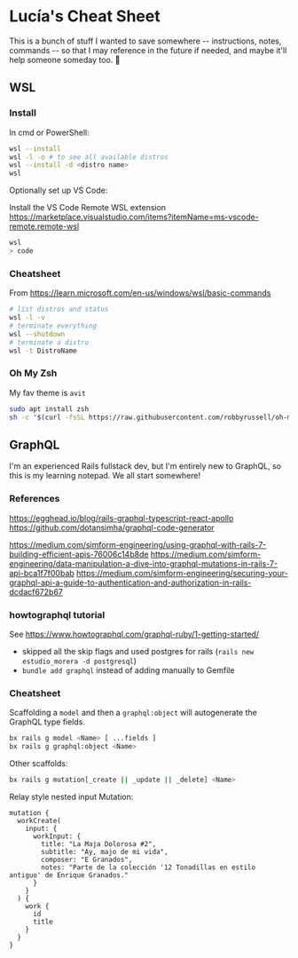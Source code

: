 # Lucía's Cheat Sheet

This is a bunch of stuff I wanted to save somewhere -- instructions, notes, commands -- so that I may reference in the future if needed, and maybe it'll help someone someday too. 🖤

## WSL

### Install

In cmd or PowerShell:

```bash
wsl --install
wsl -l -o # to see all available distros
wsl --install -d <distro name>
wsl
```

Optionally set up VS Code:

Install the VS Code Remote WSL extension
https://marketplace.visualstudio.com/items?itemName=ms-vscode-remote.remote-wsl

```bash
wsl
> code
```

### Cheatsheet
From https://learn.microsoft.com/en-us/windows/wsl/basic-commands

```bash
# list distros and status
wsl -l -v
# terminate everything
wsl --shutdown
# terminate a distro
wsl -t DistroName
```

### Oh My Zsh
My fav theme is `avit`

```bash
sudo apt install zsh
sh -c "$(curl -fsSL https://raw.githubusercontent.com/robbyrussell/oh-my-zsh/master/tools/install.sh)"
```

## GraphQL

I'm an experienced Rails fullstack dev, but I'm entirely new to GraphQL, so this is my learning notepad. We all start somewhere!

### References
https://egghead.io/blog/rails-graphql-typescript-react-apollo
https://github.com/dotansimha/graphql-code-generator

https://medium.com/simform-engineering/using-graphql-with-rails-7-building-efficient-apis-76006c14b8de
https://medium.com/simform-engineering/data-manipulation-a-dive-into-graphql-mutations-in-rails-7-api-bca1f7f00bab
https://medium.com/simform-engineering/securing-your-graphql-api-a-guide-to-authentication-and-authorization-in-rails-dcdacf672b67


### howtographql tutorial

See https://www.howtographql.com/graphql-ruby/1-getting-started/

- skipped all the skip flags and used postgres for rails (`rails new estudio_morera -d postgresql`)
- `bundle add graphql` instead of adding manually to Gemfile


### Cheatsheet

Scaffolding a `model` and then a `graphql:object` will autogenerate the GraphQL type fields.

```bash
bx rails g model <Name> [ ...fields ]
bx rails g graphql:object <Name>
```

Other scaffolds:

```bash
bx rails g mutation[_create || _update || _delete] <Name>
```

Relay style nested input Mutation:

```
mutation {
  workCreate(
    input: {
      workInput: {
        title: "La Maja Dolorosa #2",
        subtitle: "Ay, majo de mi vida",
        composer: "E Granados",
        notes: "Parte de la colección '12 Tonadillas en estilo antiguo' de Enrique Granados."
      }
    }
  ) {
    work {
      id
      title
    }
  }
}
```